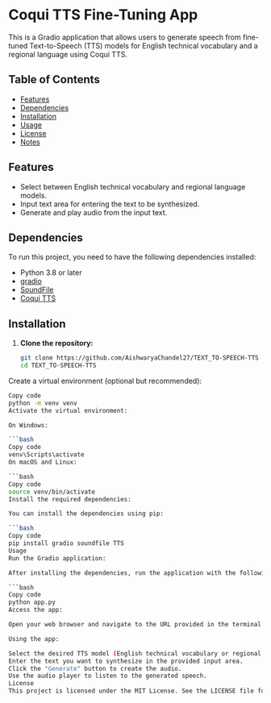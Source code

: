 # Coqui TTS Fine-Tuning App

This is a Gradio application that allows users to generate speech from fine-tuned Text-to-Speech (TTS) models for English technical vocabulary and a regional language using Coqui TTS.

## Table of Contents

- [Features](#features)
- [Dependencies](#dependencies)
- [Installation](#installation)
- [Usage](#usage)
- [License](#license)
- [Notes](#notes)

## Features

- Select between English technical vocabulary and regional language models.
- Input text area for entering the text to be synthesized.
- Generate and play audio from the input text.

## Dependencies

To run this project, you need to have the following dependencies installed:

- Python 3.8 or later
- [gradio](https://gradio.app/)
- [SoundFile](https://pysoundfile.readthedocs.io/en/latest/)
- [Coqui TTS](https://coqui.ai/)

## Installation

1. **Clone the repository:**

   ```bash
   git clone https://github.com/AishwaryaChandel27/TEXT_TO-SPEECH-TTS
   cd TEXT_TO-SPEECH-TTS
Create a virtual environment (optional but recommended):

```bash
Copy code
python -m venv venv
Activate the virtual environment:

On Windows:

```bash
Copy code
venv\Scripts\activate
On macOS and Linux:

```bash
Copy code
source venv/bin/activate
Install the required dependencies:

You can install the dependencies using pip:

```bash
Copy code
pip install gradio soundfile TTS
Usage
Run the Gradio application:

After installing the dependencies, run the application with the following command:

```bash
Copy code
python app.py
Access the app:

Open your web browser and navigate to the URL provided in the terminal (typically http://localhost:7860) to access the application.

Using the app:

Select the desired TTS model (English technical vocabulary or regional language).
Enter the text you want to synthesize in the provided input area.
Click the "Generate" button to create the audio.
Use the audio player to listen to the generated speech.
License
This project is licensed under the MIT License. See the LICENSE file for details.
